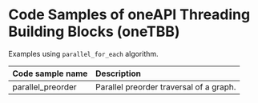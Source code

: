 # Code Samples of oneAPI Threading Building Blocks (oneTBB)
Examples using `parallel_for_each` algorithm.

| Code sample name | Description
|:--- |:---
| parallel_preorder | Parallel preorder traversal of a graph.
